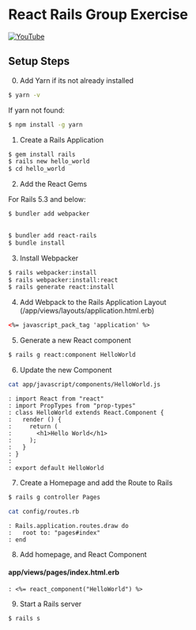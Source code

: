 # React Rails Group Exercise

[![YouTube](http://img.youtube.com/vi/ZkYxPZcISGQ/0.jpg)](https://www.youtube.com/watch?v=ZkYxPZcISGQ)

## Setup Steps

0) Add Yarn if its not already installed
```bash
$ yarn -v 
```
If yarn not found:

```bash
$ npm install -g yarn
```

1) Create a Rails Application
```bash
$ gem install rails
$ rails new hello_world
$ cd hello_world
```

2) Add the React Gems

For Rails 5.3 and below:
```bash
$ bundler add webpacker
```

```bash
 
$ bundler add react-rails
$ bundle install
```

3) Install Webpacker
```bash
$ rails webpacker:install
$ rails webpacker:install:react
$ rails generate react:install
```

4) Add Webpack to the Rails Application Layout (/app/views/layouts/application.html.erb)
```html
<%= javascript_pack_tag 'application' %>
```

5) Generate a new React component
```bash
$ rails g react:component HelloWorld
```

6) Update the new Component
```bash
cat app/javascript/components/HelloWorld.js
```
```result
: import React from "react"
: import PropTypes from "prop-types"
: class HelloWorld extends React.Component {
:   render () {
:     return (
:       <h1>Hello World</h1>
:     );
:   }
: }
:
: export default HelloWorld
```

7) Create a Homepage and add the Route to Rails

```bash
$ rails g controller Pages
```
```bash
cat config/routes.rb
```
```result
: Rails.application.routes.draw do
:   root to: "pages#index"
: end
```

8) Add homepage, and React Component

#### app/views/pages/index.html.erb
```result
: <%= react_component("HelloWorld") %>
```

9) Start a Rails server

```bash
$ rails s
```
